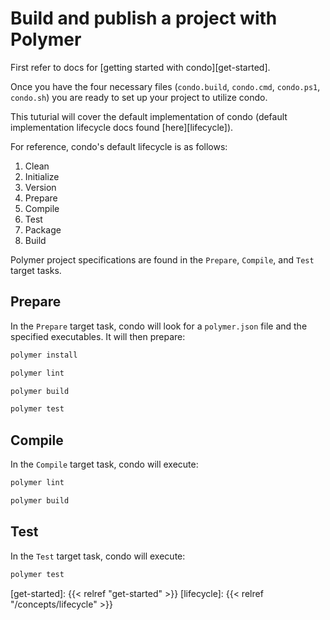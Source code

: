 # Build and publish a project with Polymer

First refer to docs for [getting started with condo][get-started].

Once you have the four necessary files (`condo.build`, `condo.cmd`, `condo.ps1`, `condo.sh`) you are ready to set up
your project to utilize condo.

This tuturial will cover the default implementation of condo (default implementation lifecycle docs found
[here][lifecycle]).

For reference, condo's default lifecycle is as follows:

1. Clean
2. Initialize
3. Version
4. Prepare
5. Compile
6. Test
7. Package
8. Build

Polymer project specifications are found in the `Prepare`, `Compile`, and `Test` target tasks.

## Prepare

In the `Prepare` target task, condo will look for a `polymer.json` file and the specified executables. It will then
prepare:

```bash
polymer install
```

```bash
polymer lint
```

```bash
polymer build
```

```bash
polymer test
```

## Compile

In the `Compile` target task, condo will execute:

```bash
polymer lint
```

```bash
polymer build
```

## Test

In the `Test` target task, condo will execute:

```bash
polymer test
```


[get-started]: {{< relref "get-started" >}}
[lifecycle]: {{< relref "/concepts/lifecycle" >}}
